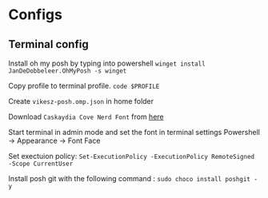 # Configs
## Terminal config

Install oh my posh by typing into powershell 
`winget install JanDeDobbeleer.OhMyPosh -s winget`

Copy profile to terminal profile. `code $PROFILE`

Create `vikesz-posh.omp.json` in home folder

Download `Caskaydia Cove Nerd Font` from [here](https://www.nerdfonts.com/font-downloads)

Start terminal in admin mode and set the font in terminal settings Powershell -> Appearance -> Font Face

Set exectuion policy: `Set-ExecutionPolicy -ExecutionPolicy RemoteSigned -Scope CurrentUser`

Install posh git with the following command :
`sudo choco install poshgit -y`